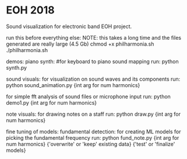 # EOH 2018

Sound visualization for electronic band EOH project.

run this before everything else:
  NOTE: this takes a long time and the files generated are really large (4.5 Gb)
    chmod +x philharmonia.sh
    ./philharmonia.sh

demos:
  piano synth:
  #for keyboard to piano sound mapping run:
    python synth.py

sound visuals:
  for visualization on sound waves and its components run:
    python sound_animation.py {int arg for num harmonics}

for simple fft analysis of sound files or microphone input run:
  python demo1.py {int arg for num harmonics}

note visuals:
  for drawing notes on a staff run:
    python draw.py {int arg for num harmonics}



fine tuning of models:
  fundamental detection:
    for creating ML models for picking the fundamental frequency run:
      python fund_note.py {int arg for num harmonics} {'overwrite' or 'keep' existing data} {'test' or 'finalize' models}

